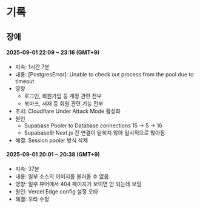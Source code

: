 # 기록

## 장애

#### 2025-09-01 22:09 ~ 23:16 (GMT+9)

- 지속: 1시간 7분
- 내용: [PostgresError]: Unable to check out process from the pool due to timeout
- 영향
  - 로그인, 회원가입 등 계정 관련 전부
  - 북마크, 서재 등 회원 관련 기능 전부
- 조치: Cloudflare Under Attack Mode 활성화
- 원인
  - Supabase Pooler to Database connections 15 -> 5 -> 16
  - Supabase와 Next.js 간 연결이 닫히지 않아 일시적으로 많아짐
- 해결: Session pooler 방식 삭제

#### 2025-09-01 20:01 ~ 20:38 (GMT+9)

- 지속: 37분
- 내용: 일부 소스의 이미지를 불러올 수 없음
- 영향: 일부 뷰어에서 404 페이지가 보이면 안 되는데 보임
- 원인: Vercel Edge config 설정 오타
- 해결: 오타 수정

